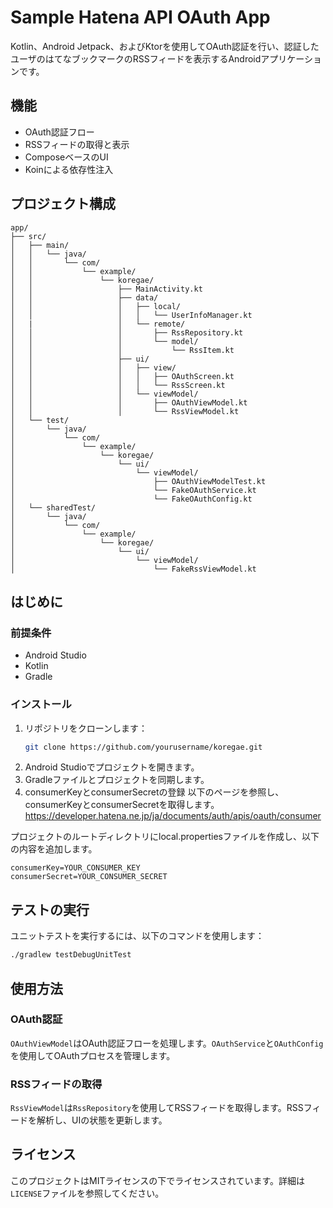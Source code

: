 # Sample Hatena API OAuth App

Kotlin、Android Jetpack、およびKtorを使用してOAuth認証を行い、認証したユーザのはてなブックマークのRSSフィードを表示するAndroidアプリケーションです。

## 機能

- OAuth認証フロー
- RSSフィードの取得と表示
- ComposeベースのUI
- Koinによる依存性注入

## プロジェクト構成

```
app/
├── src/
│   ├── main/
│   │   └── java/
│   │       └── com/
│   │           └── example/
│   │               └── koregae/
│   │                   ├── MainActivity.kt
│   │                   ├── data/
│   │                   │   ├── local/
│   │                   │   │   └── UserInfoManager.kt
│   |                   │   └── remote/
│   │                   │       ├── RssRepository.kt
│   │                   │       └── model/
│   │                   │           └── RssItem.kt
│   │                   ├── ui/
│   │                   │   ├── view/
│   │                   │   │   ├── OAuthScreen.kt
│   │                   │   │   └── RssScreen.kt
│   │                   │   └── viewModel/
│   │                   │       ├── OAuthViewModel.kt
│   │                   │       └── RssViewModel.kt
│   └── test/
│       └── java/
│           └── com/
│               └── example/
│                   └── koregae/
│                       └── ui/
│                           └── viewModel/
│                               ├── OAuthViewModelTest.kt
│                               └── FakeOAuthService.kt
│                               └── FakeOAuthConfig.kt
│   └── sharedTest/
│       └── java/
│           └── com/
│               └── example/
│                   └── koregae/
│                       └── ui/
│                           └── viewModel/
│                               └── FakeRssViewModel.kt
```

## はじめに

### 前提条件

- Android Studio
- Kotlin
- Gradle

### インストール

1. リポジトリをクローンします：
    ```sh
    git clone https://github.com/yourusername/koregae.git
    ```
2. Android Studioでプロジェクトを開きます。
3. Gradleファイルとプロジェクトを同期します。
4. consumerKeyとconsumerSecretの登録
以下のページを参照し、consumerKeyとconsumerSecretを取得します。
https://developer.hatena.ne.jp/ja/documents/auth/apis/oauth/consumer

プロジェクトのルートディレクトリにlocal.propertiesファイルを作成し、以下の内容を追加します。
```
consumerKey=YOUR_CONSUMER_KEY
consumerSecret=YOUR_CONSUMER_SECRET
```

## テストの実行

ユニットテストを実行するには、以下のコマンドを使用します：

```sh
./gradlew testDebugUnitTest
```

## 使用方法

### OAuth認証

`OAuthViewModel`はOAuth認証フローを処理します。`OAuthService`と`OAuthConfig`を使用してOAuthプロセスを管理します。

### RSSフィードの取得

`RssViewModel`は`RssRepository`を使用してRSSフィードを取得します。RSSフィードを解析し、UIの状態を更新します。

## ライセンス

このプロジェクトはMITライセンスの下でライセンスされています。詳細は`LICENSE`ファイルを参照してください。
